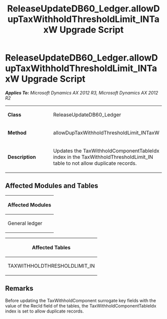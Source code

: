 ﻿---
title: ReleaseUpdateDB60_Ledger.allowDupTaxWithholdThresholdLimit_INTaxW Upgrade Script
TOCTitle: ReleaseUpdateDB60_Ledger.allowDupTaxWithholdThresholdLimit_INTaxW Upgrade Script
ms:assetid: 716d81cd-4600-46de-ec48-d04ede949084
ms:mtpsurl: https://msdn.microsoft.com/en-us/library/JJ685782(v=AX.60)
ms:contentKeyID: 49708982
ms.date: 05/18/2015
mtps_version: v=AX.60
---

# ReleaseUpdateDB60\_Ledger.allowDupTaxWithholdThresholdLimit\_INTaxW Upgrade Script 


_**Applies To:** Microsoft Dynamics AX 2012 R3, Microsoft Dynamics AX 2012 R2_

<table>
<colgroup>
<col style="width: 50%" />
<col style="width: 50%" />
</colgroup>
<tbody>
<tr class="odd">
<td><p><strong>Class</strong></p></td>
<td><p>ReleaseUpdateDB60_Ledger</p></td>
</tr>
<tr class="even">
<td><p><strong>Method</strong></p></td>
<td><p>allowDupTaxWithholdThresholdLimit_INTaxW</p></td>
</tr>
<tr class="odd">
<td><p><strong>Description</strong></p></td>
<td><p>Updates the TaxWithholdComponentTableIdx index in the TaxWithholdThresholdLimit_IN table to not allow duplicate records.</p></td>
</tr>
</tbody>
</table>


## Affected Modules and Tables

<table>
<colgroup>
<col style="width: 100%" />
</colgroup>
<thead>
<tr class="header">
<th><p>Affected Modules</p></th>
</tr>
</thead>
<tbody>
<tr class="odd">
<td><p>General ledger</p></td>
</tr>
</tbody>
</table>


<table>
<colgroup>
<col style="width: 100%" />
</colgroup>
<thead>
<tr class="header">
<th><p>Affected Tables</p></th>
</tr>
</thead>
<tbody>
<tr class="odd">
<td><p>TAXWITHHOLDTHRESHOLDLIMIT_IN</p></td>
</tr>
</tbody>
</table>


## Remarks

Before updating the TaxWithholdComponent surrogate key fields with the value of the RecId field of the tables, the TaxWithholdComponentTableIdx index is set to allow duplicate records.

  


